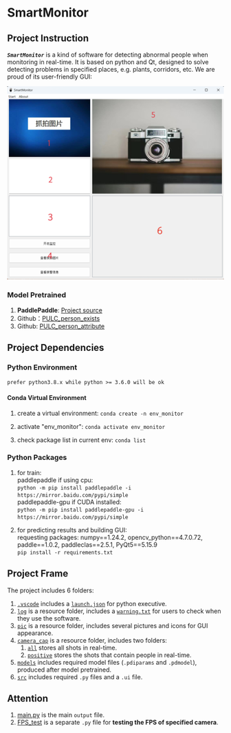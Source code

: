 # SmartMonitor

## Project Instruction

***`SmartMonitor`*** is a kind of software for detecting abnormal people when monitoring in real-time. It is based on python and Qt, designed to solve detecting problems in specified places, e.g. plants, corridors, etc. We are proud of its user-friendly GUI:  

![SmartMonitor GUI](pic/SmartMonitor_GUI.png "SmartMonitor GUI")

### Model Pretrained

1. **PaddlePaddle**: [Project source](https://aistudio.baidu.com/aistudio/projectdetail/4094475?channel=0&channelType=0&2.sUid=3098242&shared=1&ts=1679025062935 "Open-source project on Baidu PaddlePaddle")
2. Github：[PULC_person_exists](https://github.com/PaddlePaddle/PaddleClas/blob/release/2.4/docs/zh_CN/PULC/PULC_person_exists.md)  
3. Github: [PULC_person_attribute](https://github.com/PaddlePaddle/PaddleClas/blob/release/2.5/docs/zh_CN/models/PULC/PULC_person_attribute.md)

## Project Dependencies

### Python Environment

    prefer python3.8.x while python >= 3.6.0 will be ok

#### Conda Virtual Environment

1. create a virtual environment:
    `conda create -n env_monitor`

2. activate "env_monitor":
    `conda activate env_monitor`

3. check package list in current env:
    `conda list`

### Python Packages

1. for train:  
    paddlepaddle if using cpu:  
    `python -m pip install paddlepaddle -i https://mirror.baidu.com/pypi/simple`  
    paddlepaddle-gpu if CUDA installed:  
    `python -m pip install paddlepaddle-gpu -i https://mirror.baidu.com/pypi/simple`

2. for predicting results and building GUI:  
    requesting packages: numpy==1.24.2, opencv_python==4.7.0.72, paddle==1.0.2, paddleclas==2.5.1, PyQt5==5.15.9  
    `pip install -r requirements.txt`

## Project Frame

The project includes 6 folders:  

1. [`.vscode`](.vscode) includes a [`launch.json`](.vscode/launch.json) for python executive.
2. [`log`](log) is a resource folder, includes a [`warning.txt`](log/warning.txt) for users to check when they use the software.  
3. [`pic`](pic) is a resource folder, includes several pictures and icons for GUI appearance.  
4. [`camera_cap`](camera_cap) is a resource folder, includes two folders:  
    1. [`all`](camera_cap/all) stores all shots in real-time.
    2. [`positive`](camera_cap/positive) stores the shots that contain people in real-time.
5. [`models`](models) includes required model files (`.pdiparams` and `.pdmodel`), produced after model pretrained.  
6. [`src`](src) includes required `.py` files and a `.ui` file.

## Attention

1. [main.py](src/main.py) is the main `output` file.  
2. [FPS_test](src/FPS_test.py) is a separate `.py` file for **testing the FPS of specified camera**.  
